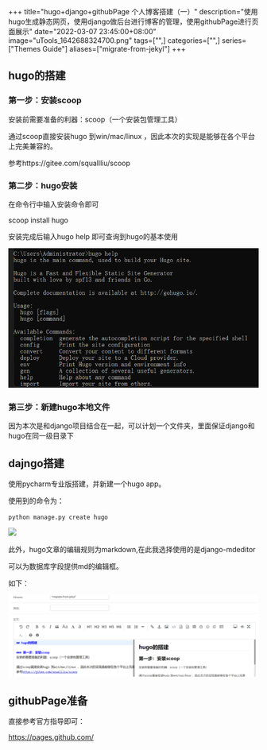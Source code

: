 +++
title="hugo+django+githubPage 个人博客搭建（一）"
description="使用hugo生成静态网页，使用django做后台进行博客的管理，使用githubPage进行页面展示"
date="2022-03-07 23:45:00+08:00"
image="uTools_1642688324700.png"
tags=["",]
categories=["",]
series=["Themes Guide"]
aliases=["migrate-from-jekyl"]
+++
## hugo的搭建



### 第一步：安装scoop

安装前需要准备的利器：scoop（一个安装包管理工具）



通过scoop直接安装hugo 到win/mac/linux ，因此本次的实现是能够在各个平台上完美兼容的。

参考https://gitee.com/squallliu/scoop



### 第二步：hugo安装

在命令行中输入安装命令即可

scoop install hugo

安装完成后输入hugo help 即可查询到hugo的基本使用

![](uTools_1643123883450_20220125231853726402.png)



### 第三步：新建hugo本地文件

因为本次是和django项目结合在一起，可以计划一个文件夹，里面保证django和hugo在同一级目录下





## dajngo搭建

使用pycharm专业版搭建，并新建一个hugo app。

使用到的命令为：

`python manage.py create hugo`

![](uTools_1643690310255_20220201123911949813.png)



此外，hugo文章的编辑规则为markdown,在此我选择使用的是django-mdeditor

可以为数据库字段提供md的编辑框。



如下：



![](1646665599335_20220307230731027002.png)

## githubPage准备

直接参考官方指导即可：

https://pages.github.com/